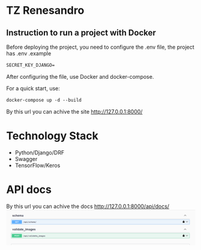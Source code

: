 # TZ Renesandro
## Instruction to run a project with Docker

Before deploying the project, you need to configure the .env file, the project has .env .example
```dockerfile
SECRET_KEY_DJANGO=
```
After configuring the file, use Docker and docker-compose.

For a quick start, use:
```dockerfile
docker-compose up -d --build
```
By this url you can achive the site http://127.0.0.1:8000/

# Technology Stack
* Python/Django/DRF
* Swagger
* TensorFlow/Keros

# API docs
By this url you can achive the docs http://127.0.0.1:8000/api/docs/
![image docs](\media_for_readme\docs.png)
